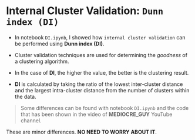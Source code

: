 # Internal Cluster Validation: `Dunn index (DI)`

* In notebook `DI.ipynb`, I showed how `internal cluster validation` can be performed using **Dunn index (DI)**.

* Cluster validation techniques are used for determining the _goodness_ of a clustering algorithm.

* In the case of __DI__,  the higher the value, the better is the clustering result.

* __DI__ is calculated by taking the ratio of the lowest inter-cluster distance and the largest intra-cluster distance from the number of clusters within the data.

> Some differences can be found with notebook `DI.ipynb` and the code that has been shown in the video of __MEDIOCRE_GUY__ YouTube channel.

These are minor differences. __NO NEED TO WORRY ABOUT IT__.
